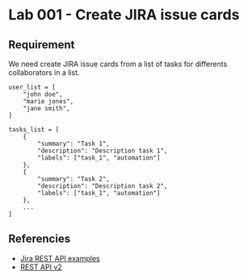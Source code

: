 # Lab 001 - Create JIRA issue cards

## Requirement

We need create JIRA issue cards from a list of tasks for differents collaborators in a list.

```
user_list = [
    "john doe",
    "marie jones",
    "jane smith",
]

tasks_list = [
    {
        "summary": "Task 1",
        "description": "Description task 1",
        "labels": ["task_1", "automation"]
    },
    {
        "summary": "Task 2",
        "description": "Description task 2",
        "labels": ["task_1", "automation"]
    },
    ...
]
```

## Referencies

- [Jira REST API examples](https://developer.atlassian.com/server/jira/platform/jira-rest-api-examples/)
- [REST API v2](https://developer.atlassian.com/cloud/jira/platform/rest/v2/intro/#version)
